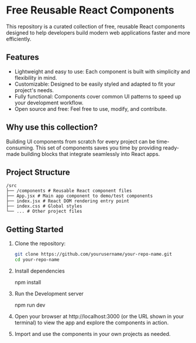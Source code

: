 # Free Reusable React Components

This repository is a curated collection of free, reusable React components designed to help developers build modern web applications faster and more efficiently.

## Features

- Lightweight and easy to use: Each component is built with simplicity and flexibility in mind.
- Customizable: Designed to be easily styled and adapted to fit your project's needs.
- Fully functional: Components cover common UI patterns to speed up your development workflow.
- Open source and free: Feel free to use, modify, and contribute.

## Why use this collection?

Building UI components from scratch for every project can be time-consuming. This set of components saves you time by providing ready-made building blocks that integrate seamlessly into React apps.

## Project Structure

```
/src
├── /components # Reusable React component files
├── App.jsx # Main app component to demo/test components
├── index.jsx # React DOM rendering entry point
├── index.css # Global styles
└── ... # Other project files
```

## Getting Started

1. Clone the repository:

   ```bash
   git clone https://github.com/yourusername/your-repo-name.git
   cd your-repo-name

2. Install dependencies
    
    npm install

3. Run the Development server

    npm run dev

4. Open your browser at http://localhost:3000 (or the URL shown in your terminal) to view the app and explore the components in action.

5. Import and use the components in your own projects as needed.

